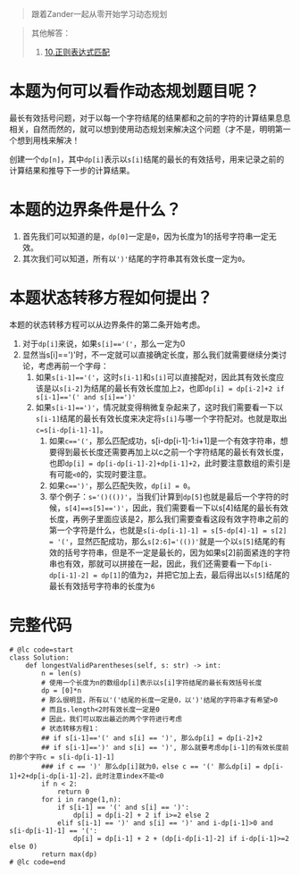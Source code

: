 <!--
 * @Author: Zander
 * @Description: Edit Here
 * @Date: 2021-09-06 16:55:24
 * @LastEditors: Zander
 * @LastEditTime: 2021-09-07 11:22:54
 * @FilePath: /python/10.正则表达式匹配-题解.md
-->

> 跟着Zander一起从零开始学习动态规划

> 其他解答：
>1. [10.正则表达式匹配](https://leetcode-cn.com/problems/regular-expression-matching/solution/dong-tai-gui-hua-cong-ling-kai-shi-zheng-sfy0/)

# 本题为何可以看作动态规划题目呢？
最长有效括号问题，对于以每一个字符结尾的结果都和之前的字符的计算结果息息相关，自然而然的，就可以想到使用动态规划来解决这个问题（才不是，明明第一个想到用栈来解决！

创建一个`dp[n]`，其中`dp[i]`表示以`s[i]`结尾的最长的有效括号，用来记录之前的计算结果和推导下一步的计算结果。

# 本题的边界条件是什么？
1. 首先我们可以知道的是，`dp[0]`一定是`0`，因为长度为1的括号字符串一定无效。
2. 其次我们可以知道，所有以`')'`结尾的字符串其有效长度一定为`0`。

# 本题状态转移方程如何提出？
本题的状态转移方程可以从边界条件的第二条开始考虑。

1. 对于`dp[i]`来说，如果`s[i]=='('`，那么一定为0
2. 显然当s[i]==')'时，不一定就可以直接确定长度，那么我们就需要继续分类讨论，考虑再前一个字母：
    1. 如果`s[i-1]=='('`，这时`s[i-1]`和`s[i]`可以直接配对，因此其有效长度应该是以`s[i-2]`为结尾的最长有效长度加上`2`，也即`dp[i] = dp[i-2]+2 if s[i-1]=='(' and s[i]==')'`
    1. 如果`s[i-1]==')'`，情况就变得稍微复杂起来了，这时我们需要看一下以`s[i-1]`结尾的最长有效长度来决定将`s[i]`与哪一个字符配对。也就是取出`c=s[i-dp[i-1]-1]`。
        1. 如果`c=='('`，那么匹配成功，s[i-dp[i-1]-1:i+1]是一个有效字符串，想要得到最长长度还需要再加上以c之前一个字符结尾的最长有效长度，也即`dp[i] = dp[i-dp[i-1]-2]+dp[i-1]+2`，此时要注意数组的索引是有可能`<0`的，实现时要注意。
        1. 如果`c==')'`，那么匹配失败，`dp[i] = 0`。
        1. 举个例子：`s='()(())'`，当我们计算到`dp[5]`也就是最后一个字符的时候，`s[4]==s[5]==')'`，因此，我们需要看一下以s[4]结尾的最长有效长度，再例子里面应该是2，那么我们需要查看这段有效字符串之前的第一个字符是什么，也就是`s[i-dp[i-1]-1] = s[5-dp[4]-1] = s[2] = '('`，显然匹配成功，那么`s[2:6]='(())'`就是一个以`s[5]`结尾的有效的括号字符串，但是不一定是最长的，因为如果s[2]前面紧连的字符串也有效，那就可以拼接在一起，因此，我们还需要看一下`dp[i-dp[i-1]-2] = dp[1]`的值为`2`，并把它加上去，最后得出以`s[5]`结尾的最长有效括号字符串的长度为`6`

# 完整代码
```
# @lc code=start
class Solution:
    def longestValidParentheses(self, s: str) -> int:
        n = len(s)
        # 使用一个长度为n的数组dp[i]表示以s[i]字符结尾的最长有效括号长度
        dp = [0]*n
        # 那么很明显，所有以'('结尾的长度一定是0，以')'结尾的字符串才有希望>0
        # 而且s.length<2时有效长度一定是0
        # 因此，我们可以取出最近的两个字符进行考虑
        # 状态转移方程1：
        ## if s[i-1]=='(' and s[i] == ')', 那么dp[i] = dp[i-2]+2
        ## if s[i-1]==')' and s[i] == ')', 那么就要考虑dp[i-1]的有效长度前的那个字符c = s[i-dp[i-1]-1]
        ### if c == ')' 那么dp[i]就为0，else c == '(' 那么dp[i] = dp[i-1]+2+dp[i-dp[i-1]-2]，此时注意index不能<0
        if n < 2:
            return 0
        for i in range(1,n):
            if s[i-1] == '(' and s[i] == ')':
                dp[i] = dp[i-2] + 2 if i>=2 else 2
            elif s[i-1] == ')' and s[i] == ')' and i-dp[i-1]>0 and s[i-dp[i-1]-1] == '(':
                dp[i] = dp[i-1] + 2 + (dp[i-dp[i-1]-2] if i-dp[i-1]>=2  else 0)
        return max(dp) 
# @lc code=end
```
